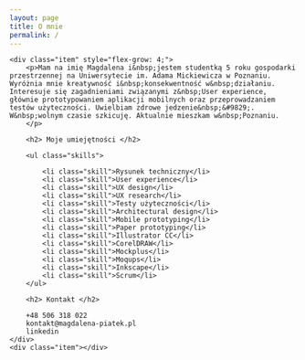 ```yaml
---
layout: page
title: O mnie
permalink: /
---
```

<div class="container">


	<div class="item" style="flex-grow: 4;">
		<p>Mam na imię Magdalena i&nbsp;jestem studentką 5 roku gospodarki przestrzennej na Uniwersytecie im. Adama Mickiewicza w Poznaniu. Wyróżnia mnie kreatywność i&nbsp;konsekwentność w&nbsp;działaniu. Interesuje się zagadnieniami związanymi z&nbsp;User experience, głównie prototypowaniem aplikacji mobilnych oraz przeprowadzaniem testów użyteczności. Uwielbiam zdrowe jedzenie&nbsp;&#9829;. W&nbsp;wolnym czasie szkicuję. Aktualnie mieszkam w&nbsp;Poznaniu.
		</p>

		<h2> Moje umiejętności </h2>

		<ul class="skills">

			<li class="skill">Rysunek techniczny</li>
			<li class="skill">User experience</li>
			<li class="skill">UX design</li>
			<li class="skill">UX research</li>
			<li class="skill">Testy użyteczności</li>
			<li class="skill">Architectural design</li>
			<li class="skill">Mobile prototyping</li>
			<li class="skill">Paper prototyping</li>
			<li class="skill">Illustrator CC</li>
			<li class="skill">CorelDRAW</li>
			<li class="skill">Mockplus</li>
			<li class="skill">Moqups</li>
			<li class="skill">Inkscape</li>
			<li class="skill">Scrum</li>
		</ul>

		<h2> Kontakt </h2>

		+48 506 318 022
		kontakt@magdalena-piatek.pl
		linkedin
	</div>
	<div class="item"></div>
</div>
